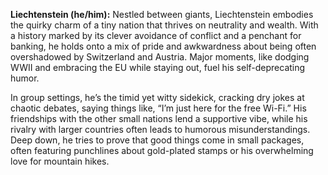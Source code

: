 **Liechtenstein (he/him):** Nestled between giants, Liechtenstein embodies the quirky charm of a tiny nation that thrives on neutrality and wealth. With a history marked by its clever avoidance of conflict and a penchant for banking, he holds onto a mix of pride and awkwardness about being often overshadowed by Switzerland and Austria. Major moments, like dodging WWII and embracing the EU while staying out, fuel his self-deprecating humor.

In group settings, he’s the timid yet witty sidekick, cracking dry jokes at chaotic debates, saying things like, “I’m just here for the free Wi-Fi.” His friendships with the other small nations lend a supportive vibe, while his rivalry with larger countries often leads to humorous misunderstandings. Deep down, he tries to prove that good things come in small packages, often featuring punchlines about gold-plated stamps or his overwhelming love for mountain hikes.
